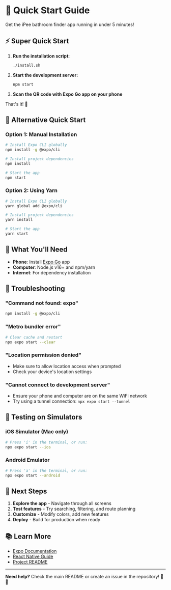 # 🚀 Quick Start Guide

Get the iPee bathroom finder app running in under 5 minutes!

## ⚡ Super Quick Start

1. **Run the installation script:**
   ```bash
   ./install.sh
   ```

2. **Start the development server:**
   ```bash
   npm start
   ```

3. **Scan the QR code with Expo Go app on your phone**

That's it! 🎉

## 📱 Alternative Quick Start

### Option 1: Manual Installation
```bash
# Install Expo CLI globally
npm install -g @expo/cli

# Install project dependencies
npm install

# Start the app
npm start
```

### Option 2: Using Yarn
```bash
# Install Expo CLI globally
yarn global add @expo/cli

# Install project dependencies
yarn install

# Start the app
yarn start
```

## 🔧 What You'll Need

- **Phone**: Install [Expo Go](https://expo.dev/client) app
- **Computer**: Node.js v16+ and npm/yarn
- **Internet**: For dependency installation

## 🚨 Troubleshooting

### "Command not found: expo"
```bash
npm install -g @expo/cli
```

### "Metro bundler error"
```bash
# Clear cache and restart
npx expo start --clear
```

### "Location permission denied"
- Make sure to allow location access when prompted
- Check your device's location settings

### "Cannot connect to development server"
- Ensure your phone and computer are on the same WiFi network
- Try using a tunnel connection: `npx expo start --tunnel`

## 📱 Testing on Simulators

### iOS Simulator (Mac only)
```bash
# Press 'i' in the terminal, or run:
npx expo start --ios
```

### Android Emulator
```bash
# Press 'a' in the terminal, or run:
npx expo start --android
```

## 🎯 Next Steps

1. **Explore the app** - Navigate through all screens
2. **Test features** - Try searching, filtering, and route planning
3. **Customize** - Modify colors, add new features
4. **Deploy** - Build for production when ready

## 📚 Learn More

- [Expo Documentation](https://docs.expo.dev/)
- [React Native Guide](https://reactnative.dev/docs/getting-started)
- [Project README](./README.md)

---

**Need help?** Check the main README or create an issue in the repository! 🚽✨
